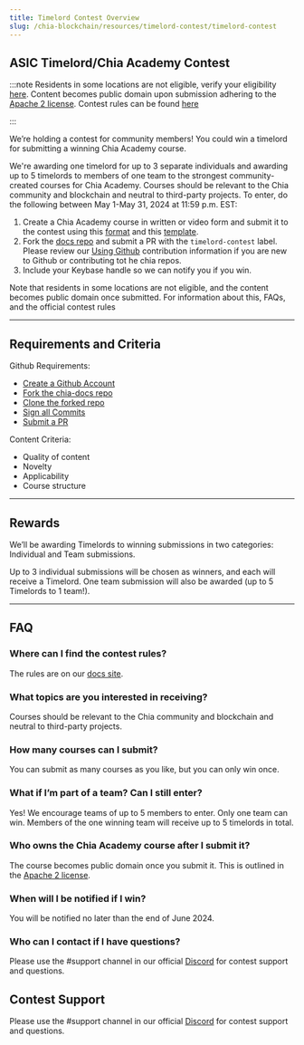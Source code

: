 ```yaml
---
title: Timelord Contest Overview
slug: /chia-blockchain/resources/timelord-contest/timelord-contest
---
```


## ASIC Timelord/Chia Academy Contest

:::note
Residents in some locations are not eligible, verify your eligibility [here](/chia-blockchain/resources/timelord-contest/timelord-contest-rules/#2-eligibility).
Content becomes public domain upon submission adhering to the [Apache 2 license](https://github.com/Chia-Network/chia-docs/blob/18453e23e64644a2ca84e5761ce1b23d2becdf5b/LICENSE).
Contest rules can be found [here](/chia-blockchain/resources/timelord-contest/timelord-contest-rules)

:::

We’re holding a contest for community members! You could win a timelord for submitting a winning Chia Academy course.

We're awarding one timelord for up to 3 separate individuals and awarding up to 5 timelords to members of one team to the strongest community-created courses for Chia Academy. Courses should be relevant to the Chia community and blockchain and neutral to third-party projects.
To enter, do the following between May 1-May 31, 2024 at 11:59 p.m. EST:

1. Create a Chia Academy course in written or video form and submit it to the contest using this [format](https://docs.chia.net/academy-overview/) and this [template](https://github.com/Chia-Network/chia-docs/blob/33269c4ab9a661fbaf2a61aaa062e88639e17f8f/docs/academy/academy-intro/academy-overview.md).
2. Fork the [docs repo](https://github.com/Chia-Network/chia-docs/tree/main) and submit a PR with the `timelord-contest` label. Please review our [Using Github](/contribution/using-github) contribution information if you are new to Github or contributing tot he chia repos.
3. Include your Keybase handle so we can notify you if you win.

Note that residents in some locations are not eligible, and the content becomes public domain once submitted. For information about this, FAQs, and the official contest rules

---

## Requirements and Criteria

Github Requirements:

- [Create a Github Account](/contribution/using-github#create-a-github-account)
- [Fork the chia-docs repo](/contribution/using-github#forking-a-repository)
- [Clone the forked repo](/contribution/using-github#cloning-a-forked-repository)
- [Sign all Commits](/contribution/using-github#setup-commit-signing)
- [Submit a PR](/contribution/using-github#making-a-pull-request)

Content Criteria:

- Quality of content
- Novelty
- Applicability
- Course structure

---

## Rewards

We’ll be awarding Timelords to winning submissions in two categories: Individual and Team submissions.

Up to 3 individual submissions will be chosen as winners, and each will receive a Timelord. One team submission will also be awarded (up to 5 Timelords to 1 team!).

---

## FAQ

### Where can I find the contest rules?

The rules are on our [docs site](/chia-blockchain/resources/timelord-contest/timelord-contest-rules).

### What topics are you interested in receiving?

Courses should be relevant to the Chia community and blockchain and neutral to third-party projects.

### How many courses can I submit?

You can submit as many courses as you like, but you can only win once.

### What if I’m part of a team? Can I still enter?

Yes! We encourage teams of up to 5 members to enter. Only one team can win. Members of the one winning team will receive up to 5 timelords in total.

### Who owns the Chia Academy course after I submit it?

The course becomes public domain once you submit it. This is outlined in the [Apache 2 license](https://github.com/Chia-Network/chia-docs/blob/18453e23e64644a2ca84e5761ce1b23d2becdf5b/LICENSE).

### When will I be notified if I win?

You will be notified no later than the end of June 2024.

### Who can I contact if I have questions?

Please use the #support channel in our official [Discord](https://discord.gg/chia) for contest support and questions.

## Contest Support

Please use the #support channel in our official [Discord](https://discord.gg/chia) for contest support and questions.
